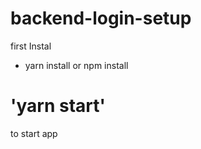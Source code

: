 # backend-login-setup

first Instal
 * yarn install or npm install
 
# 'yarn start' 
  to start app
